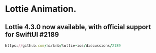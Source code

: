 Lottie Animation.
================

Lottie 4.3.0 now available, with official support for SwiftUI #2189
----------------
````ruby
https://github.com/airbnb/lottie-ios/discussions/2189
````
